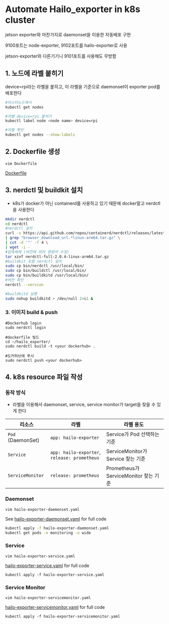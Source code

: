 # Automate Hailo_exporter in k8s cluster
jetson exporter와 마찬가지로 daemonset을 이용한 자동배포 구현

9100포트는 node-exporter, 9102포트를 hailo-exporter로 사용

jetson-exporter와 다른기기니 9101포트를 사용해도 무방함

## 1. 노드에 라벨 붙히기
device=rpi라는 라벨을 붙히고, 이 라벨을 기준으로 daemonset이 exporter pod를 배포한다

```bash
#마스터노드에서
kubectl get nodes

#라벨 device=rpi 붙히기
kubectl label node <node name> device=rpi

#라벨 확인
kubectl get nodes --show-labels
```

## 2. Dockerfile 생성
```
vim Dockerfile
```

[Dockerfile](https://github.com/jiiihwan/hailo_exporter/blob/main/hailo_exporter/Dockerfile)

## 3. nerdctl 및 buildkit 설치
- k8s가 docker가 아닌 containerd를 사용하고 있기 때문에 docker말고 nerdctl을 사용한다

```bash
mkdir nerdctl
cd nerdctl
#nerdctl 설치
curl -s https://api.github.com/repos/containerd/nerdctl/releases/latest \
| grep "browser_download_url.*linux-arm64.tar.gz" \
| cut -d '"' -f 4 \
| wget -i -
#압축해제 (버전에 따라 명령어 수정) 
tar xzvf nerdctl-full-2.0.4-linux-arm64.tar.gz
#buildkit 포함 nerdctl 설치
sudo cp bin/nerdctl /usr/local/bin/
sudo cp bin/buildctl /usr/local/bin/
sudo cp bin/buildkitd /usr/local/bin/
#버전 확인
nerdctl --version

#buildkitd 실행
sudo nohup buildkitd > /dev/null 2>&1 &
```

### 3. 이미지 build & push
```
#Dockerhub login
sudo nerdctl login

#dockerfile 빌드
cd ~/hailo_exporter/
sudo nerdctl build -t <your dockerhub> .

#도커허브에 푸시
sudo nerdctl push <your dockerhub>
```

## 4. k8s resource 파일 작성
### 동작 방식
- 라벨을 이용해서 daemonset, service, service monitor가 target을 찾을 수 있게 한다

| 리소스              | 라벨                                     | 라벨 용도                             |
|---------------------|--------------------------------------------------|----------------------------------------|
| `Pod` (DaemonSet)   | `app: hailo-exporter`                            | Service가 Pod 선택하는 기준           |
| `Service`           | `app: hailo-exporter`, `release: prometheus`     | ServiceMonitor가 Service 찾는 기준    |
| `ServiceMonitor`    | `release: prometheus`                            | Prometheus가 ServiceMonitor 찾는 기준 |


### Daemonset 
```
vim hailo-exporter-daemonset.yaml
```

See [hailo-exporter-daemonset.yaml](https://github.com/jiiihwan/hailo_exporter/blob/main/hailo_exporter/k8s_resources/hailo-exporter-daemonset.yaml) for full code

```bash
kubectl apply -f hailo-exporter-daemonset.yaml
kubectl get pods -n monitoring -o wide
```

### Service
```
vim hailo-exporter-service.yaml
```

[hailo-exporter-service.yaml](https://github.com/jiiihwan/hailo_exporter/blob/main/hailo_exporter/k8s_resources/hailo-exporter-service.yaml) for full code

```
kubectl apply -f hailo-exporter-service.yaml
```

### Service Monitor
`vim hailo-exporter-servicemonitor.yaml`

[hailo-exporter-servicemonitor.yaml](https://github.com/jiiihwan/hailo_exporter/blob/main/hailo_exporter/k8s_resources/hailo-exporter-servicemonitor.yaml) for full code

```
kubectl apply -f hailo-exporter-servicemonitor.yaml
```
